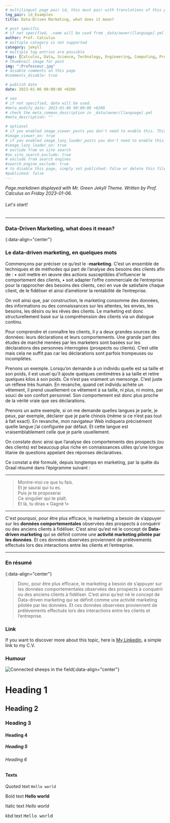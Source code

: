 ```yaml
---
# multilingual page pair id, this must pair with translations of this page. (This name must be unique)
lng_pair: id_Examples
title: Data-Driven Marketing, what does it mean?

# post specific
# if not specified, .name will be used from _data/owner/[language].yml
author: Prof. Calculus
# multiple category is not supported
category: jekyll
# multiple tag entries are possible
tags: [Calculus, Data, Science, Technology, Engineering, Computing, Processing, Modelizing]
# thumbnail image for post
img: ":Professeur.jpg"
# disable comments on this page
#comments_disable: true

# publish date
date: 2023-01-06 00:00:00 +0200

# seo
# if not specified, date will be used.
#meta_modify_date: 2023-01-06 00:00:00 +0200
# check the meta_common_description in _data/owner/[language].yml
#meta_description: ""

# optional
# if you enabled image_viewer_posts you don't need to enable this. This is only if image_viewer_posts = false
#image_viewer_on: true
# if you enabled image_lazy_loader_posts you don't need to enable this. This is only if image_lazy_loader_posts = false
#image_lazy_loader_on: true
# exclude from on site search
#on_site_search_exclude: true
# exclude from search engines
#search_engine_exclude: true
# to disable this page, simply set published: false or delete this file
#published: false
---
```


<!-- outline-start -->

<i> Page.markdown displayed with Mr. Green Jekyll Theme.
Written by Prof. Calculus on Friday 2023-01-06. </i>

<!-- outline-end -->



###### Let's start!
***
### Data-Driven Marketing, what does it mean?
{:data-align="center"}


### Le data-driven marketing, en quelques mots
Commençons par préciser ce qu’est le -**marketing**. C’est un ensemble de techniques et de méthodes qui part de l’analyse des besoins des clients afin de :
• soit mettre en œuvre des actions susceptibles d’influencer le comportement des clients,
• soit adapter l’offre commerciale de l’entreprise pour la rapprocher des besoins des clients,
ceci en vue de satisfaire chaque client, de le fidéliser et ainsi d’améliorer la rentabilité de l’entreprise.

On voit ainsi que, par construction, le marketing consomme des données, des informations ou des connaissances sur les attentes, les envies, les besoins, les désirs ou les rêves des clients. Le marketing est donc structurellement basé sur la compréhension des clients via un dialogue continu.

Pour comprendre et connaître les clients, il y a deux grandes sources de données: leurs déclarations et leurs comportements. Une grande part des études de marché menées par les marketers sont basées sur les déclarations des personnes interrogées (prospects ou clients). C’est utile mais cela ne suffit pas car les déclarations sont parfois trompeuses ou incomplètes.

Prenons un exemple. Lorsqu’on demande à un individu quelle est sa taille et son poids, il est usuel qu’il ajoute quelques centimètres à sa taille et retire quelques kilos à son poids. Ce n’est pas vraiment un mensonge. C’est juste un réflexe très humain. En revanche, quand cet individu achète un vêtement, il prend usuellement ce vêtement à sa taille, ni plus, ni moins, par souci de son confort personnel. Son comportement est donc plus proche de la vérité vraie que ses déclarations.

Prenons un autre exemple, si on me demande quelles langues je parle, je peux, par exemple, déclarer que je parle chinois (même si ce n’est pas tout à fait exact). En revanche, mon navigateur Web indiquera précisément quelle langue j’ai configurée par défaut. Et cette langue est vraisemblablement celle que je parle usuellement.

On constate donc ainsi que l’analyse des comportements des prospects (ou des clients) est beaucoup plus riche en connaissances utiles qu’une longue litanie de questions appelant des réponses déclaratives.

Ce constat a été formulé, depuis longtemps en marketing, par la quête du Graal résumé dans l’épigramme suivant :

---
>   Montre-moi ce que tu fais. <br>
>   Et je saurai qui tu es.    <br>
>   Puis je te proposerai      <br>
>   Ce singulier qui te plaît. <br>
>   Et là, tu diras « Gagné !» <br>

---   

C'est pourquoi, pour être plus efficace, le marketing a besoin de s’appuyer sur les **données comportementales** observées des prospects à conquérir ou des anciens clients à fidéliser. C’est ainsi qu’est né le concept de **Data-driven marketing** qui se définit comme une **activité marketing pilotée par les données**. Et ces données observées proviennent de prélèvements effectués lors des interactions entre les clients et l’entreprise.

***

### En résumé
{:data-align="center"}

> Donc, pour être plus efficace, 
> le marketing a besoin de s’appuyer sur les données comportementales observées des prospects à conquérir ou des anciens clients à fidéliser. 
> C’est ainsi qu’est né le concept de Data-driven marketing qui se définit comme une activité marketing pilotée par les données. 
> Et ces données observées proviennent de prélèvements effectués lors des interactions entre les clients et l’entreprise.

### Link

If you want to discover more about this topic, here is [My Linkedin](https://fr.linkedin.com/in/didier-certain-46950a1), a simple link to my C.V.

### Humour

![Connected sheeps in the field](:i-moutons.png){:data-align="center"}



# Heading 1

## Heading 2

### Heading 3

#### Heading 4

##### Heading 5

###### Heading 6


#### Texts

Quoted text `Hello world`

Bold text **Hello world**

Italic text _Hello world_

kbd text <kbd>Hello world</kbd>
